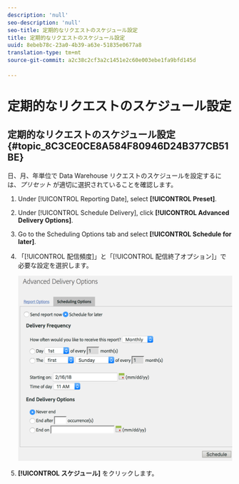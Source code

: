 ```yaml
---
description: 'null'
seo-description: 'null'
seo-title: 定期的なリクエストのスケジュール設定
title: 定期的なリクエストのスケジュール設定
uuid: 8ebeb78c-23a0-4b39-a63e-51835e0677a8
translation-type: tm+mt
source-git-commit: a2c38c2cf3a2c1451e2c60e003ebe1fa9bfd145d

---
```



# 定期的なリクエストのスケジュール設定

## 定期的なリクエストのスケジュール設定 {#topic_8C3CE0CE8A584F80946D24B377CB51BE}

日、月、年単位で Data Warehouse リクエストのスケジュールを設定するには、*プリセット* が適切に選択されていることを確認します。

1. Under [!UICONTROL Reporting Date], select **[!UICONTROL Preset]**.

1. Under [!UICONTROL Schedule Delivery], click **[!UICONTROL Advanced Delivery Options]**.

1. Go to the Scheduling Options tab and select **[!UICONTROL Schedule for later]**.
1. 「[!UICONTROL 配信頻度]」と「[!UICONTROL 配信終了オプション]」で必要な設定を選択します。

   ![](assets/dw_schedule.png)

1. **[!UICONTROL スケジュール]** をクリックします。

